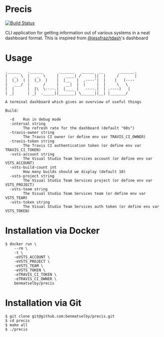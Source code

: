Precis
======

[![Build Status](https://travis-ci.org/benmatselby/precis.png?branch=master)](https://travis-ci.org/benmatselby/precis)

CLI application for getting information out of various systems in a neat dashboard format. This is inspired from [@jessfraz/tdash](https://github.com/jessfraz/tdash)'s dashboard

# Usage

```
.______   .______       _______   ______  __       _______.
|   _  \  |   _  \     |   ____| /      ||  |     /       |
|  |_)  | |  |_)  |    |  |__   |  ,----'|  |    |   (----
|   ___/  |      /     |   __|  |  |     |  |     \   \
|  |      |  |\  \----.|  |____ |   ----.|  | .----)   |
| _|      | _|  ._____||_______| \______||__| |_______/

A terminal dashboard which gives an overview of useful things

Build:

  -d	Run in debug mode
  -interval string
    	The refresh rate for the dashboard (default "60s")
  -travis-owner string
    	The Travis CI owner (or define env var TRAVIS_CI_OWNER)
  -travis-token string
    	The Travis CI authentication token (or define env var TRAVIS_CI_TOKEN)
  -vsts-account string
    	The Visual Studio Team Services account (or define env var VSTS_ACCOUNT)
  -vsts-build-count int
    	How many builds should we display (default 10)
  -vsts-project string
    	The Visual Studio Team Services project (or define env var VSTS_PROJECT)
  -vsts-team string
    	The Visual Studio Team Services team (or define env var VSTS_TEAM)
  -vsts-token string
    	The Visual Studio Team Services auth token (or define env var VSTS_TOKEN)
```

# Installation via Docker

```
$ docker run \
    --rm \
    -t \
    -eVSTS_ACCOUNT \
    -eVSTS_PROJECT \
    -eVSTS_TEAM \
    -eVSTS_TOKEN \
    -eTRAVIS_CI_TOKEN \
    -eTRAVIS_CI_OWNER \
    benmatselby/precis
```


# Installation via Git

```
$ git clone git@github.com:benmatselby/precis.git
$ cd precis
$ make all
$ ./precis
```

